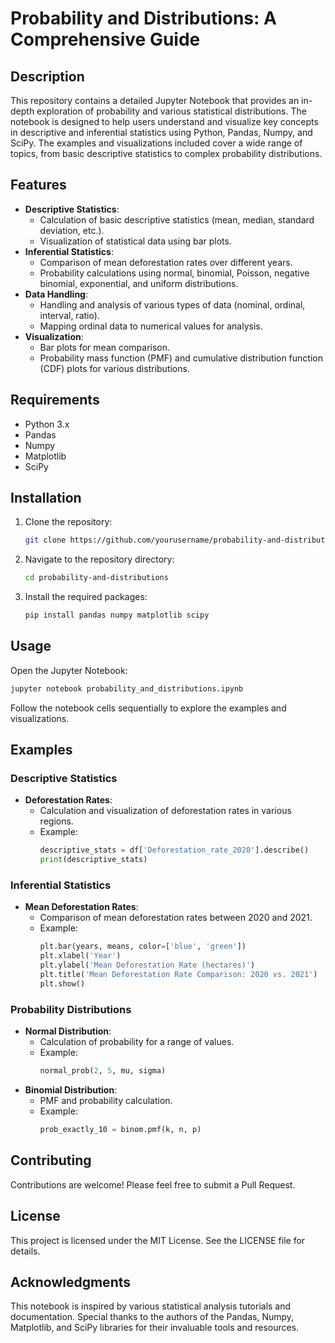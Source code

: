 # Probability and Distributions: A Comprehensive Guide

## Description
This repository contains a detailed Jupyter Notebook that provides an in-depth exploration of probability and various statistical distributions. The notebook is designed to help users understand and visualize key concepts in descriptive and inferential statistics using Python, Pandas, Numpy, and SciPy. The examples and visualizations included cover a wide range of topics, from basic descriptive statistics to complex probability distributions.

## Features
- **Descriptive Statistics**:
  - Calculation of basic descriptive statistics (mean, median, standard deviation, etc.).
  - Visualization of statistical data using bar plots.
- **Inferential Statistics**:
  - Comparison of mean deforestation rates over different years.
  - Probability calculations using normal, binomial, Poisson, negative binomial, exponential, and uniform distributions.
- **Data Handling**:
  - Handling and analysis of various types of data (nominal, ordinal, interval, ratio).
  - Mapping ordinal data to numerical values for analysis.
- **Visualization**:
  - Bar plots for mean comparison.
  - Probability mass function (PMF) and cumulative distribution function (CDF) plots for various distributions.

## Requirements
- Python 3.x
- Pandas
- Numpy
- Matplotlib
- SciPy

## Installation
1. Clone the repository:
   ```bash
   git clone https://github.com/yourusername/probability-and-distributions.git
   ```
2. Navigate to the repository directory:
   ```bash
   cd probability-and-distributions
   ```
3. Install the required packages:
   ```bash
   pip install pandas numpy matplotlib scipy
   ```

## Usage
Open the Jupyter Notebook:
```bash
jupyter notebook probability_and_distributions.ipynb
```
Follow the notebook cells sequentially to explore the examples and visualizations.

## Examples
### Descriptive Statistics
- **Deforestation Rates**:
  - Calculation and visualization of deforestation rates in various regions.
  - Example:
    ```python
    descriptive_stats = df['Deforestation_rate_2020'].describe()
    print(descriptive_stats)
    ```

### Inferential Statistics
- **Mean Deforestation Rates**:
  - Comparison of mean deforestation rates between 2020 and 2021.
  - Example:
    ```python
    plt.bar(years, means, color=['blue', 'green'])
    plt.xlabel('Year')
    plt.ylabel('Mean Deforestation Rate (hectares)')
    plt.title('Mean Deforestation Rate Comparison: 2020 vs. 2021')
    plt.show()
    ```

### Probability Distributions
- **Normal Distribution**:
  - Calculation of probability for a range of values.
  - Example:
    ```python
    normal_prob(2, 5, mu, sigma)
    ```
- **Binomial Distribution**:
  - PMF and probability calculation.
  - Example:
    ```python
    prob_exactly_10 = binom.pmf(k, n, p)
    ```

## Contributing
Contributions are welcome! Please feel free to submit a Pull Request.

## License
This project is licensed under the MIT License. See the LICENSE file for details.

## Acknowledgments
This notebook is inspired by various statistical analysis tutorials and documentation. Special thanks to the authors of the Pandas, Numpy, Matplotlib, and SciPy libraries for their invaluable tools and resources.
